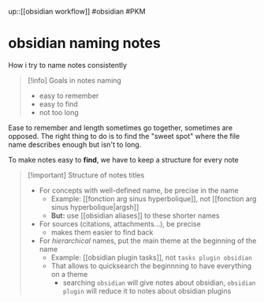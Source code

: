 up::[[obsidian workflow]]
#obsidian #PKM 
# obsidian naming notes
How i try to name notes consistently

> [!info] Goals in notes naming
>  - easy to remember
>  - easy to find
>  - not too long

Ease to remember and length sometimes go together, sometimes are opposed. The right thing to do is to find the "sweet spot" where the file name describes enough but isn't to long.

To make notes easy to **find**, we have to keep a structure for every note

> [!important] Structure of notes titles
>  - For concepts with well-defined name, be precise in the name
>      - Example: [[fonction arg sinus hyperbolique]], not [[fonction arg sinus hyperbolique|argsh]]
>      - **But:** use [[obsidian aliases]] to these shorter names
>  - For sources (citations, attachments...), be precise
>      - makes them easier to find back
>  - For _hierarchical_ names, put the main theme at the beginning of the name
>      - Example: [[obsidian plugin tasks]], not `tasks plugin obsidian`
>      - That allows to quicksearch the beginnning to have everything on a theme
>          - searching `obsidian` will give notes about obsidian, `obsidian plugin` will reduce it to notes about obsidian plugins

